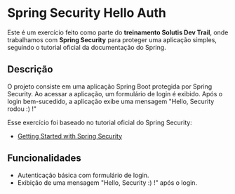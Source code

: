 # Spring Security Hello Auth

Este é um exercício feito como parte do **treinamento Solutis Dev Trail**, onde trabalhamos com **Spring Security** para proteger uma aplicação simples, seguindo o tutorial oficial da documentação do Spring.

## Descrição

O projeto consiste em uma aplicação Spring Boot protegida por Spring Security. Ao acessar a aplicação, um formulário de login é exibido. Após o login bem-sucedido, a aplicação exibe uma mensagem "Hello, Security rodou :) !" 

Esse exercício foi baseado no tutorial oficial do Spring Security:

- [Getting Started with Spring Security](https://docs.spring.io/spring-security/reference/servlet/getting-started.html?authuser=0)

## Funcionalidades

- Autenticação básica com formulário de login.
- Exibição de uma mensagem "Hello, Security :) !" após o login.